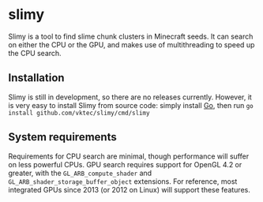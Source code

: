# slimy

Slimy is a tool to find slime chunk clusters in Minecraft seeds.
It can search on either the CPU or the GPU, and makes use of multithreading to speed up the CPU search.

## Installation

Slimy is still in development, so there are no releases currently.
However, it is very easy to install Slimy from source code: simply install [Go], then run `go install github.com/vktec/slimy/cmd/slimy`

[Go]: https://golang.org/

## System requirements

Requirements for CPU search are minimal, though performance will suffer on less powerful CPUs.
GPU search requires support for OpenGL 4.2 or greater, with the `GL_ARB_compute_shader` and `GL_ARB_shader_storage_buffer_object` extensions.
For reference, most integrated GPUs since 2013 (or 2012 on Linux) will support these features.
